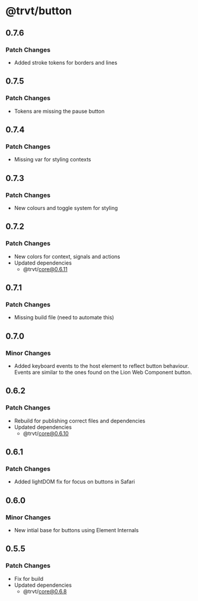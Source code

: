 # @trvt/button

## 0.7.6

### Patch Changes

-   Added stroke tokens for borders and lines

## 0.7.5

### Patch Changes

-   Tokens are missing the pause button

## 0.7.4

### Patch Changes

-   Missing var for styling contexts

## 0.7.3

### Patch Changes

-   New colours and toggle system for styling

## 0.7.2

### Patch Changes

-   New colors for context, signals and actions
-   Updated dependencies
    -   @trvt/core@0.6.11

## 0.7.1

### Patch Changes

-   Missing build file (need to automate this)

## 0.7.0

### Minor Changes

-   Added keyboard events to the host element to reflect button behaviour. Events are similar to the ones found on the Lion Web Component button.

## 0.6.2

### Patch Changes

-   Rebuild for publishing correct files and dependencies
-   Updated dependencies
    -   @trvt/core@0.6.10

## 0.6.1

### Patch Changes

-   Added lightDOM fix for focus on buttons in Safari

## 0.6.0

### Minor Changes

-   New intial base for buttons using Element Internals

## 0.5.5

### Patch Changes

-   Fix for build
-   Updated dependencies
    -   @trvt/core@0.6.8
